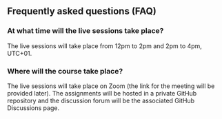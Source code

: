 ## Frequently asked questions (FAQ)

### At what time will the live sessions take place?

The live sessions will take place from 12pm to 2pm and 2pm to 4pm, UTC+01.


### Where will the course take place?

The live sessions will take place on Zoom (the link for the meeting will be provided later).
The assignments will be hosted in a private GitHub repository and the discussion forum will be the associated GitHub Discussions page.
